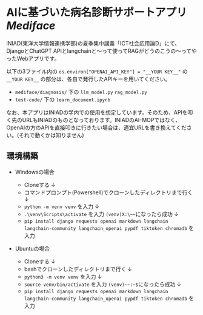 # AIに基づいた病名診断サポートアプリ ***Mediface***

INIAD(東洋大学情報連携学部)の夏季集中講義「ICT社会応用論D」にて、DjangoとChatGPT APIとlangchainと〜って使ってRAGがどうのこうの〜ってやったWebアプリです。

以下の3ファイル内の `os.environ["OPENAI_API_KEY"] = "__YOUR KEY__"` の `__YOUR KEY__` の部分は、各自で発行したAPIキーを用いてください。

- `mediface/diagnosis/` 下の `llm_model.py` `rag_model.py`
- `test-code/` 下の `learn_document.ipynb`

なお、本アプリはINIADの学内での使用を想定しています。そのため、APIを叩く先のURLもINIADのものとなっております。INIADのAI-MOPではなく、OpenAIの方のAPIを直接叩きに行きたい場合は、適宜URLを書き換えてください。(それで動くかは知りません)

## 環境構築

- Windowsの場合
  - Cloneする
↓
  - コマンドプロンプト(Powershell)でクローンしたディレクトリまで行く
↓
  - `python -m venv venv`
を入力
↓
  - `.\venv\Scripts\activate`
を入力
`(venv)X:\~~`になったら成功
↓
  - `pip install django requests openai markdown langchain langchain-community langchain_openai pypdf tiktoken chromadb`
を入力

- Ubuntuの場合
  - Cloneする
↓
  - bashでクローンしたディレクトリまで行く
↓
  - `python3 -m venv venv`
を入力
↓
  - `source venv/bin/activate`
を入力
`(venv)~~:~$`になったら成功
↓
  - `pip install django requests openai markdown langchain langchain-community langchain_openai pypdf tiktoken chromadb`
を入力
